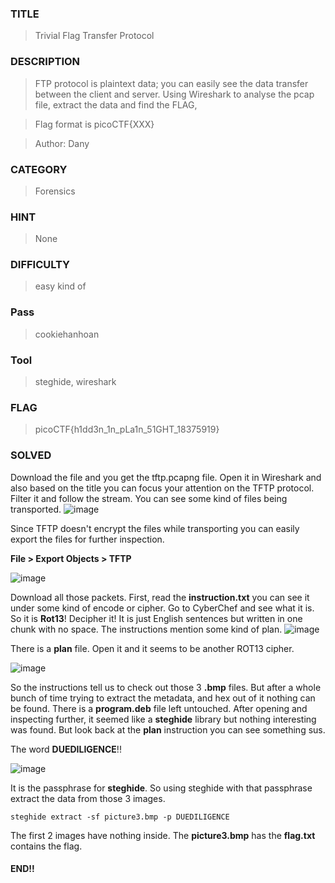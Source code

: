 ### TITLE
>Trivial Flag Transfer Protocol
### DESCRIPTION
>FTP protocol is plaintext data; you can easily see the data transfer between the client and server. Using Wireshark to analyse the pcap file, extract the data and find the FLAG,

>Flag format is picoCTF{XXX}

>Author: Dany

### CATEGORY
> Forensics
### HINT
>None
### DIFFICULTY
>easy kind of
### Pass
>cookiehanhoan
### Tool
>steghide, wireshark
### FLAG
>picoCTF{h1dd3n_1n_pLa1n_51GHT_18375919}
### SOLVED
Download the file and you get the tftp.pcapng file. Open it in Wireshark and also based on the title you can focus your attention on the TFTP protocol. Filter it and follow the stream. You can see some kind of files being transported.
![image](https://github.com/user-attachments/assets/f8cc7eb1-a27f-49e1-a156-d7bfcf6605a0)

Since TFTP doesn't encrypt the files while transporting you can easily export the files for further inspection.

__File > Export Objects > TFTP__

![image](https://github.com/user-attachments/assets/bd58ad26-1cae-4768-854b-bf92defd89d6)

Download all those packets. First, read the __instruction.txt__ you can see it under some kind of encode or cipher. Go to CyberChef and see what it is. So it is __Rot13__!
Decipher it! It is just English sentences but written in one chunk with no space. The instructions mention some kind of plan.
![image](https://github.com/user-attachments/assets/54c02bda-b97e-4d0b-bd3d-6be5c3ce8494)

There is a __plan__ file. Open it and it seems to be another ROT13 cipher.

![image](https://github.com/user-attachments/assets/892df21e-df62-477b-aae1-6c5cab9c15b5)

So the instructions tell us to check out those 3 __.bmp__ files. But after a whole bunch of time trying to extract the metadata, and hex out of it nothing can be found.
There is a __program.deb__ file left untouched. After opening and inspecting further, it seemed like a __steghide__ library but nothing interesting was found. But look back at the __plan__ instruction you can see something sus.

The word __DUEDILIGENCE__!!

![image](https://github.com/user-attachments/assets/871c3c80-39e9-45ca-9174-62c5402a37a3)

It is the passphrase for __steghide__. So using steghide with that passphrase extract the data from those 3 images.
```
steghide extract -sf picture3.bmp -p DUEDILIGENCE
```
The first 2 images have nothing inside. The __picture3.bmp__ has the __flag.txt__ contains the flag.
#### END!!
